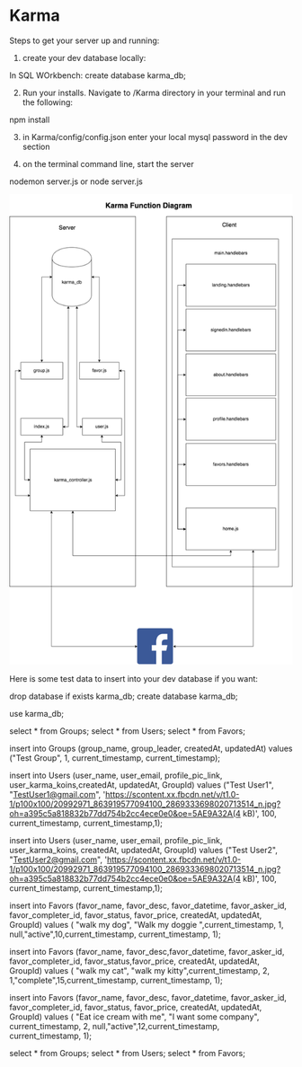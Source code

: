 # Karma

Steps to get your server up and running:

1) create your dev database locally:

In SQL WOrkbench:
create database karma_db;

2) Run your installs.  Navigate to /Karma directory in your terminal and run the following:

npm install

3) in Karma/config/config.json enter your local mysql password in the dev section

4) on the terminal command line, start the server

nodemon server.js or node server.js

![functionaldiag](https://github.com/DMWIGGINS/Karma/blob/master/app/public/assets/images/karma_functional_diagram.png)


Here is some test data to insert into your dev database if you want:

drop database if exists karma_db;
create database karma_db;

use karma_db;

select * from Groups;
select * from Users;
select * from Favors;


insert into Groups (group_name, group_leader, createdAt, updatedAt) 
values ("Test Group", 1,
current_timestamp, current_timestamp);


insert into Users 
(user_name, user_email, profile_pic_link, user_karma_koins,createdAt, updatedAt, GroupId) 
values ("Test User1", "TestUser1@gmail.com", 
'https://scontent.xx.fbcdn.net/v/t1.0-1/p100x100/20992971_863919577094100_2869333698020713514_n.jpg?oh=a395c5a818832b77dd754b2cc4ece0e0&oe=5AE9A32A(4 kB)',
100, current_timestamp, current_timestamp,1);

insert into Users 
(user_name, user_email, profile_pic_link, user_karma_koins, createdAt, updatedAt, GroupId) 
values ("Test User2", "TestUser2@gmail.com", 
'https://scontent.xx.fbcdn.net/v/t1.0-1/p100x100/20992971_863919577094100_2869333698020713514_n.jpg?oh=a395c5a818832b77dd754b2cc4ece0e0&oe=5AE9A32A(4 kB)',
100, current_timestamp, current_timestamp,1);



insert into Favors
(favor_name, favor_desc, favor_datetime,  favor_asker_id, favor_completer_id, favor_status, favor_price, createdAt, updatedAt, GroupId)
values ( "walk my dog", "Walk my doggie ",current_timestamp, 1, null,"active",10,current_timestamp, current_timestamp, 1);

insert into Favors
(favor_name, favor_desc,favor_datetime,  favor_asker_id, favor_completer_id, favor_status,favor_price, createdAt, updatedAt, GroupId)
values ( "walk my cat", "walk my kitty",current_timestamp,  2, 1,"complete",15,current_timestamp, current_timestamp, 1);

insert into Favors
(favor_name, favor_desc, favor_datetime,  favor_asker_id, favor_completer_id, favor_status, favor_price, createdAt, updatedAt, GroupId)
values ( "Eat ice cream with me", "I want some company", current_timestamp,  2, null,"active",12,current_timestamp, current_timestamp, 1);


select * from Groups;
select * from Users;
select * from Favors;

